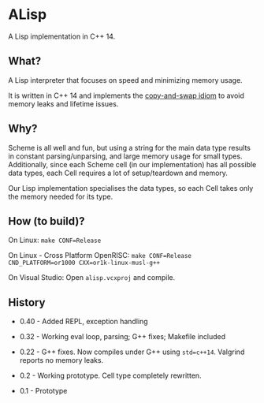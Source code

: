 ALisp
=====

A Lisp implementation in C++ 14.


What?
-----

A Lisp interpreter that focuses on speed and minimizing memory usage.

It is written in C++ 14 and implements the [copy-and-swap idiom](https://stackoverflow.com/questions/3279543/what-is-the-copy-and-swap-idiom) to avoid memory leaks and lifetime issues.


Why?
----

Scheme is all well and fun, but using a string for the main data type results in constant parsing/unparsing, and large memory usage for small types.
Additionally, since each Scheme cell (in our implementation) has all possible data types, each Cell requires a lot of setup/teardown and memory.

Our Lisp implementation specialises the data types, so each Cell takes only the memory needed for its type.

How (to build)?
---------------

On Linux: `make CONF=Release`

On Linux - Cross Platform OpenRISC: `make CONF=Release CND_PLATFORM=or1000 CXX=or1k-linux-musl-g++`

On Visual Studio: Open `alisp.vcxproj` and compile.

History
-------

* 0.40 - Added REPL, exception handling

* 0.32 - Working eval loop, parsing; G++ fixes; Makefile included

* 0.22 - G++ fixes. Now compiles under G++ using `std=c++14`. Valgrind reports no memory leaks.

* 0.2 - Working prototype. Cell type completely rewritten.

* 0.1 - Prototype
